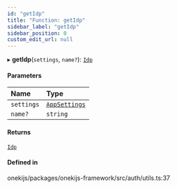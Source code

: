 ```yaml
---
id: "getIdp"
title: "Function: getIdp"
sidebar_label: "getIdp"
sidebar_position: 0
custom_edit_url: null
---
```


▸ **getIdp**(`settings`, `name?`): [`Idp`](../interfaces/Idp.md)

#### Parameters

| Name | Type |
| :------ | :------ |
| `settings` | [`AppSettings`](../interfaces/AppSettings.md) |
| `name?` | `string` |

#### Returns

[`Idp`](../interfaces/Idp.md)

#### Defined in

onekijs/packages/onekijs-framework/src/auth/utils.ts:37
